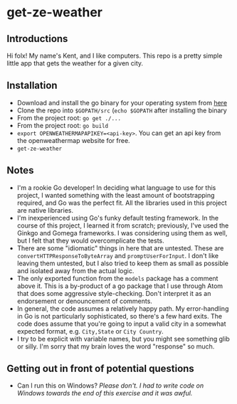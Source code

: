 # get-ze-weather 

## Introductions 
Hi folx! My name's Kent, and I like computers. This repo is a pretty simple little app that gets the weather for a given city. 

## Installation
- Download and install the go binary for your operating system from [here](https://golang.org/dl/)
- Clone the repo into `$GOPATH/src` (`echo $GOPATH` after installing the binary
- From the project root: `go get ./...`
- From the project root: `go build` 
- `export OPENWEATHERMAPAPIKEY=<api-key>`. You can get an api key from the openweathermap website for free.
- `get-ze-weather` 

## Notes
- I'm a rookie Go developer! In deciding what language to use for this project, I wanted something with the least amount of bootstrapping required, and Go was the perfect fit. All the libraries used in this project are native libraries.
- I'm inexperienced using Go's funky default testing framework. In the course of this project, I learned it from scratch; previously, I've used the Ginkgo and Gomega frameworks. I was considering using them as well, but I felt that they would overcomplicate the tests.
- There are some "idiomatic" things in here that are untested. These are `convertHTTPResponseToByteArray` and `promptUserForInput`. I don't like leaving them untested, but I also tried to keep them as small as possible and isolated away from the actual logic.
- The only exported function from the `models` package has a comment above it. This is a by-product of a go package that I use through Atom that does some aggressive style-checking. Don't interpret it as an endorsement or denouncement of comments. 
- In general, the code assumes a relatively happy path. My error-handling in Go is not particularly sophisticated, so there's a few hard exits. The code does assume that you're going to input a valid city in a somewhat expected format, e.g. `City,State` or `City Country`. 
- I try to be explicit with variable names, but you might see something glib or silly. I'm sorry that my brain loves the word "response" so much.

## Getting out in front of potential questions
- Can I run this on Windows? _Please don't. I had to write code on Windows towards the end of this exercise and it was awful._
